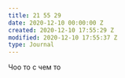 ```yaml
---
title: 21 55 29
date: 2020-12-10 00:00:00 Z
created: 2020-12-10 17:55:29 Z
modified: 2020-12-10 17:55:37 Z
type: Journal
---
```


Чоо то с чем то